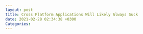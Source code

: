 ```yaml
---
layout: post
title: Cross Platform Applications Will Likely Always Suck
date: 2021-02-28 02:34:38 +0300
Categories:
---
```

